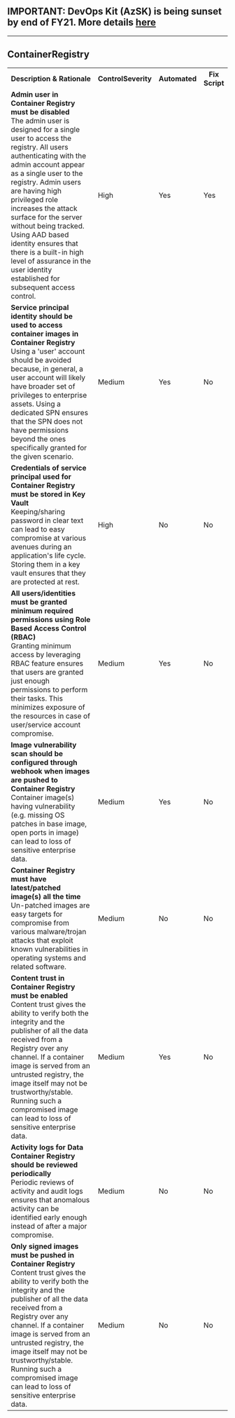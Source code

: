 ## IMPORTANT: DevOps Kit (AzSK) is being sunset by end of FY21. More details [here](/ReleaseNotes/AzSKSunsetNotice.md)
----------------------------------------------

<html>
<head>

</head>

<body>
    <H2>ContainerRegistry</H2>
    <table>
        <tr>
            <th>Description & Rationale</th>
            <th>ControlSeverity</th>
            <th>Automated</th>
            <th>Fix Script</th>
        </tr>
        <tr>
            <td><b>Admin user in Container Registry must be disabled</b><br />The admin user is designed for a single
                user to access the registry. All users authenticating with the admin account appear as a single user to
                the registry. Admin users are having high privileged role increases the attack surface for the server
                without being tracked. Using AAD based identity ensures that there is a built-in high level of
                assurance in the user identity established for subsequent access control.</td>
            <td>High</td>
            <td>Yes</td>
            <td>Yes</td>
        </tr>
        <tr>
            <td><b>Service principal identity should be used to access container images in Container Registry</b><br />Using
                a 'user' account should be avoided because, in general, a user account will likely have broader set of
                privileges to enterprise assets. Using a dedicated SPN ensures that the SPN does not have permissions
                beyond the ones specifically granted for the given scenario.</td>
            <td>Medium</td>
            <td>Yes</td>
            <td>No</td>
        </tr>
        <tr>
            <td><b>Credentials of service principal used for Container Registry must be stored in Key Vault</b><br />Keeping/sharing
                password in clear text can lead to easy compromise at various avenues during an application's life
                cycle. Storing them in a key vault ensures that they are protected at rest.</td>
            <td>High</td>
            <td>No</td>
            <td>No</td>
        </tr>
        <tr>
            <td><b>All users/identities must be granted minimum required permissions using Role Based Access Control
                    (RBAC)</b><br />Granting minimum access by leveraging RBAC feature ensures that users are granted
                just enough permissions to perform their tasks. This minimizes exposure of the resources in case of
                user/service account compromise.</td>
            <td>Medium</td>
            <td>Yes</td>
            <td>No</td>
        </tr>
        <tr>
            <td><b>Image vulnerability scan should be configured through webhook when images are pushed to Container
                    Registry</b><br />Container image(s) having vulnerability (e.g. missing OS patches in base image,
                open ports in image) can lead to loss of sensitive enterprise data.</td>
            <td>Medium</td>
            <td>Yes</td>
            <td>No</td>
        </tr>
        <tr>
            <td><b>Container Registry must have latest/patched image(s) all the time</b><br />Un-patched images are
                easy targets for compromise from various malware/trojan attacks that exploit known vulnerabilities in
                operating systems and related software.</td>
            <td>Medium</td>
            <td>No</td>
            <td>No</td>
        </tr>
        <tr>
            <td><b>Content trust in Container Registry must be enabled</b><br />Content trust gives the ability to
                verify both the integrity and the publisher of all the data received from a Registry over any channel.
                If a container image is served from an untrusted registry, the image itself may not be
                trustworthy/stable. Running such a compromised image can lead to loss of sensitive enterprise data.</td>
            <td>Medium</td>
            <td>Yes</td>
            <td>No</td>
        </tr>
        <tr>
            <td><b>Activity logs for Data Container Registry should be reviewed periodically</b><br />Periodic reviews
                of activity and audit logs ensures that anomalous activity can be identified early enough instead of
                after a major compromise.</td>
            <td>Medium</td>
            <td>No</td>
            <td>No</td>
        </tr>
        <tr>
            <td><b>Only signed images must be pushed in Container Registry</b><br />Content trust gives the ability to
                verify both the integrity and the publisher of all the data received from a Registry over any channel.
                If a container image is served from an untrusted registry, the image itself may not be
                trustworthy/stable. Running such a compromised image can lead to loss of sensitive enterprise data.</td>
            <td>Medium</td>
            <td>No</td>
            <td>No</td>
        </tr>
    </table>
    <table>
    </table>
</body>

</html>
